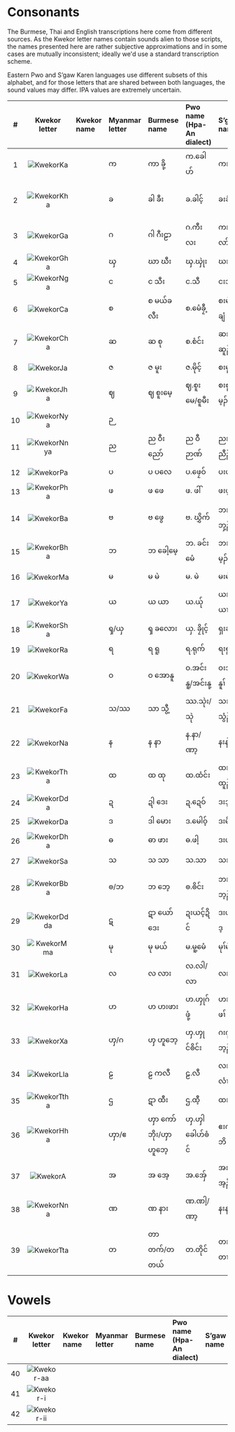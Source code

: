 # Consonants

The Burmese, Thai and English transcriptions here come from different sources. As the Kwekor letter names contain sounds alien to those scripts, the names presented here are rather subjective approximations and in some cases are mutually inconsistent; ideally we'd use a standard transcription scheme. 

Eastern Pwo and S’gaw Karen languages use different subsets of this alphabet, and for those letters that are shared between both languages, the sound values may differ. IPA values are extremely uncertain.

| # | Kwekor letter | Kwekor name | Myanmar letter | Burmese name |  Pwo name <br>(Hpa-An dialect) | S’gaw name | Thai letter | Thai name | IPA | English name | Tentative Unicode name |
|:-:|:----------------:|:------------|:---------------|:-------------|:-----------|:-----------|:------------|:----------|:----|:-------------|:-----------------------|
| 1 |![KwekorKa](https://github.com/ohbendy/Kwekor-Font-Resources/assets/12471463/a6cff939-5c2f-4892-afcc-47f6f4be2ec9) |             |      က        |     ကာ ခို့     |  က.ခေါဟ်   |    ကးခိၣ်    |      ก      |   กะ โค   | /k/ |    ka kho    |     KA                 |
| 2 |![KwekorKha](https://github.com/ohbendy/Kwekor-Font-Resources/assets/12471463/f02d6164-3bdb-4c05-b633-cef34b9d9804) |             |       ခ        |     ခါ ခီး     |    ခ.ခါင့်    |     ခးခံ    |      ข      |    คะ คี   | /kʰ/|   kha khaing / kha khi |   KHA        |
| 3 |![KwekorGa](https://github.com/ohbendy/Kwekor-Font-Resources/assets/12471463/67a90526-e684-4206-a7c0-f2611f26a0eb) |             |       ဂ        |     ဂါ ဂီးဠာ    |   ဂ.ကီးလး  |  ကးကံၢ်လာ်  |ค|กะ กีลา|/g/|ga gilaa|GA|
| 4 |![KwekorGha](https://github.com/ohbendy/Kwekor-Font-Resources/assets/12471463/7deaa3db-9e9e-4031-a1af-122d5b937577) |             |       ၰ       |     ဃာ ဃီး    | ၰ.ၰုဲး|  ဃးဃံ     |ฆ|ฆะ กระดูก|/x/|gha ghii|GHA/XA?|
| 5 |![KwekorNga](https://github.com/ohbendy/Kwekor-Font-Resources/assets/12471463/3feb22c6-973b-43ef-a68b-113bd96781e3) |             |       င        |     င သီး     |   င.သီ      |  ငးသံ      |ง|งะ ซี|/ŋ/|nga thi|NGA|
| 6 |![KwekorCa](https://github.com/ohbendy/Kwekor-Font-Resources/assets/12471463/1115bc7e-9bc3-44ee-bfae-54a6f9509338) |             |       စ        |     စ မယ်ခလီး |   စ.မေံခၠီ့    |  စးမဲာ်ချံ     |จ|ซะ แหม่คลี|/s/|sa mekhlii|CA|
| 7 |![KwekorCha](https://github.com/ohbendy/Kwekor-Font-Resources/assets/12471463/bdac1e94-a94f-4e33-a906-c0ce9cfda2ec) |             |       ဆ       |     ဆ စု      |   စ.စံင်း    |  ဆးဆဆူၣ်   |ฉ|ซะ ซื่อ|/sʰ/|sa su|CHA|
| 8 |![KwekorJa](https://github.com/ohbendy/Kwekor-Font-Resources/assets/12471463/c5d0c1c3-8f3c-46e8-8b15-7750105fabc2) |             |       ဇ        |     ဇ မူး      |    ဇ.မိုင့်    | စးမူ       |ช|ชะ มือ|/s/|sa muu|JA|
| 9 |![KwekorJha](https://github.com/ohbendy/Kwekor-Font-Resources/assets/12471463/c0b38c32-895d-4ad6-b87b-b030d8e4ac67) |             |       ဈ        |     ဈ စူးမေ့   | ဈ.စူးမေ/စူမီး | စးစူမ့ၣ်     |ฌ|ซะ ซู|/s/|sa suumee|JHA|
|10 |![KwekorNya](https://github.com/ohbendy/Kwekor-Font-Resources/assets/12471463/d5eff07a-fbfe-403c-a51c-c98dded55274) |             |       ဉ        |              |            |           | | |/ɲ/| |NYA|
|11 |![KwekorNnya](https://github.com/ohbendy/Kwekor-Font-Resources/assets/12471463/a318b438-25ed-4cd5-8265-0be3f67b8cb6) |             |       ည       |     ည ဝီးညော်   |   ည ဝီဉာဏ် | ညးဝံးညီၣ်   |ญ|ญะ วีญ่อ|/ɲ/|nya winyo|NNYA|
|12 |![KwekorPa](https://github.com/ohbendy/Kwekor-Font-Resources/assets/12471463/d740ff95-794c-4459-907c-af2cd0bcd13d) |             |       ပ        |     ပ ပလေ    |   ပ.ဖၠေဝ်    | ပးပျ့ၤ      |ป|ปะ ผลี|/p/|pa ple|PA|
|13 |![KwekorPha](https://github.com/ohbendy/Kwekor-Font-Resources/assets/12471463/37c318a9-c878-4d60-b2d1-3391a6f57eaf) |             |       ဖ        |     ဖ ဖေ      |   ဖ. ဖါ်    | ဖးဖ့ၣ်      |ผ|ผะ เผะ|/pʰ/|pha phe|PHA|
|14 |![KwekorBa](https://github.com/ohbendy/Kwekor-Font-Resources/assets/12471463/6338fd9e-c640-4ca4-9d63-6cb323e548b5) |             |       ဗ        |     ဗ ဖွေ     |   ဗ. ဃွှိက်   | ဘးဘှ့ၣ်     |พ|ปะ ปุย|/b/|ba bwe|BA|
|15 |![KwekorBha](https://github.com/ohbendy/Kwekor-Font-Resources/assets/12471463/f570974e-327d-4673-a442-0a9cc94a7506) |             |       ဘ       |     ဘ ခေါ့မေ့   |  ဘ. ခင်းမေံ  | ဘးခီၣ်မ့ၣ်   |ภ|ปะ คอเม|/b/|ba khome|BHA|
|16 |![KwekorMa](https://github.com/ohbendy/Kwekor-Font-Resources/assets/12471463/62ca8eb9-5da8-473f-9289-2d96cf8bdd83) |             |       မ        |     မ မဲ      |    မ. မဲ    |   မးမဲ     |ม|มะ เม|/m/|ma me|MA|
|17 |![KwekorYa](https://github.com/ohbendy/Kwekor-Font-Resources/assets/12471463/4e2f10db-0d65-43b0-ac24-60afb7e5cffd) |             |       ယ       |     ယ ယာ    |    ယ.ယ်ု    | ယးယၤ     |ย|ยะ ห͟ย่า|/j/|ya yaa|YA|
|18 |![KwekorSha](https://github.com/ohbendy/Kwekor-Font-Resources/assets/12471463/df8f0368-2072-4a76-90eb-6f9e2c385f6a) |             |       ၡ/ယှ     |     ၡ ခလေား   |   ယှ. ခၠိုင့်   | ရှးချၤ     |ซ|ฆะ เคละ|/s-ʃ/|sha kloe|SHA|
|19 |![KwekorRa](https://github.com/ohbendy/Kwekor-Font-Resources/assets/12471463/8f34f8c3-363c-4ce0-a9e3-397670f24985) |             |       ရ        |     ရ ရူ      |   ရ.ရုက်     | ရးရူၣ်     |ร|ระ เรอะ|/r/|ra ruu|RA|
|20 |![KwekorWa](https://github.com/ohbendy/Kwekor-Font-Resources/assets/12471463/81fc489b-65f2-4d40-8444-58c556f09683) |             |       ဝ        |     ဝ အောနူ   | ဝ.အင်းနူ့/အင်းနု့ | ဝးအီၣ်နူၢ်  |ว|วะ ออนุ|/w/|wa onuu|WA|
|21 |![KwekorFa](https://github.com/ohbendy/Kwekor-Font-Resources/assets/12471463/2ad5af86-d564-4a11-b821-b142c2ee5a60) |             |       သ/ဿ    |     သာ သွီ့     |  ဿ.သုဲး/သုဲ  |  သးသွံၣ်   |ฌ/ฟ|ฟะ ชุย|/θ/|tha thwi|FA|
|22 |![KwekorNa](https://github.com/ohbendy/Kwekor-Font-Resources/assets/12471463/9a70eb0b-f457-4dc1-8962-a19ffc35a1ca) |             |       န        |     န နာ      |  န.နာ/ဏာ့   | နးနါဒ့     |น|นะ น่าเด|/n/|na naa|NA|
|23 |![KwekorTha](https://github.com/ohbendy/Kwekor-Font-Resources/assets/12471463/6c3b1c34-ba98-497b-81e1-753221ff82aa) |             |       ထ       |     ထ ထု      |   ထ.ထံင်း   |  ထးထူၣ်   |ถ|ทะ ทู|/tʰ/|tha thu|THA|
|24 |![KwekorDda](https://github.com/ohbendy/Kwekor-Font-Resources/assets/12471463/ea995ed5-a6fd-4ba1-bd2a-0a30a5877d8e) |             |       ဍ        |     ဍါ ဒေး     |  ဍ.ဍေဝ်     |    ဒးဒ့  |ด|ดะ เด|/d/|da dee|DDA/QDA?|
|25 |![KwekorDa](https://github.com/ohbendy/Kwekor-Font-Resources/assets/12471463/cf1d25cd-88f2-4255-a334-2b3d391a8c73) |             |       ဒ        |     ဒါ မေား    |  ဒ.မေါဝ့်     |    ဒးမိၢ်  |ท|ทะ โม|/d/|da moo|DA|
|26 |![KwekorDha](https://github.com/ohbendy/Kwekor-Font-Resources/assets/12471463/2bf35deb-d78c-40d9-9564-183af9542136) |             |       ဓ        |     ဓာ ဖား    |   ဓ.ဖါ့      |    ဒးဖါ   |ธ|ธะ พา|/d/|da pha|DHA|
|27 |![KwekorSa](https://github.com/ohbendy/Kwekor-Font-Resources/assets/12471463/01841414-b323-4f27-bf66-9f92ae490469) |             |       သ       |     သ သာ    |    သ.သာ    |   သးသး  |ส|ซะ สะ|/s-θ/|sa saa|SA|
|28 |![KwekorBba](https://github.com/ohbendy/Kwekor-Font-Resources/assets/12471463/0e48374f-94de-4af6-a98f-8af003b1ebc2) |             |       ၜ/ဘ     |     ဘ ဘေ့    |   ၜ.ၜိင်း     |   ဘးဘ့ၣ်  |บ|พะ เพ|/ɓ/|ba be|BBA|
|29 |![KwekorDdda](https://github.com/ohbendy/Kwekor-Font-Resources/assets/12471463/da9b26ae-d6b2-41bc-b5e5-5264b4100da4) |             |       ဋ        |     ဋာ ယော်ဒေး |   ဍးယင့်ဍိင်   |   ဒးယီၢ်ဒ့  |ฑ|ดะ ยอเด|/ɗ/|da yodee|DDDA|
|30 |![KwekorMma](https://github.com/ohbendy/Kwekor-Font-Resources/assets/12471463/cc6ed568-594d-49a4-b051-d3eeb29c9469) |             |       မု        |     မု မယ်    |   မ.မူ့မေံ     |    မုၢ်မဲာ်  |ม|มะ มึเม|/m/|mu me|MMA/MU?|
|31 |![KwekorLa](https://github.com/ohbendy/Kwekor-Font-Resources/assets/12471463/7b3da64e-c9bd-48a2-acd0-be201c1f5caf) |             |       လ        |     လ လား   |   လ.လါ/လာ |  လးလါ   |ล|ละ ลา|/l/|la laa|LA|
|32 |![KwekorHa](https://github.com/ohbendy/Kwekor-Font-Resources/assets/12471463/67607688-f222-41b1-903e-313bc88ea2b4) |             |       ဟ        |     ဟ ဟးဖား |  ဟ.ၯုဂ်ဖုံ့    |  ဟးဟုဖၢ်  |ห|ห๊ะ โห่พอ|/h/|ha huphoe|HA|
|33 |![KwekorXa](https://github.com/ohbendy/Kwekor-Font-Resources/assets/12471463/03559487-aa76-4aa7-b4ed-07d02a79e668) |             |       ၯ/ဂ     |     ၯ ဟူဘေ့  |  ၯ.ၯုင်ၜိင်း  |  ဂးဂုၢ်ဘ့ၣ်  |ฮ͟ง|ฮะ งึเพ|/ɣ-ɰ/|xa xube|GXA|
|34 |![KwekorLla](https://github.com/ohbendy/Kwekor-Font-Resources/assets/12471463/0e47c9e3-d77a-4aeb-9de2-d0a036b13c31) |             |       ဠ        |     ဠ ကလီ    |    ဠ.လီ    |  လးဂလံၤ  |ฬ|ฬะ ฟะหลิ/ฬะ ลม|/l/|la galii/la lom|LLA|
|35 |![KwekorTtha](https://github.com/ohbendy/Kwekor-Font-Resources/assets/12471463/1db96787-6150-48e8-ad4a-f911978500dd) |             |       ဌ        |     ဋာ ထီး    |  ဌ.ထီ့       |   ထးထံ  |ฐ|ฐะ ที|/tʰ/|tha thii|TTHA|
|36 |![KwekorHha](https://github.com/ohbendy/Kwekor-Font-Resources/assets/12471463/f2e234d4-23b5-4d5e-801c-4f37a9be9fda) |             |       ၯာ/ဧ     | ၯာ ကော်ဘိုး/ၯာ ဟူဘေ့ | ၯ.ၯါခေါဟ်ၜံင် |   ဧးကီာ်ဘိ   |ห͟ง|หจ่า ดุบุ|/ɣ/|xa xoboo|HHA/KXA?|
|37 |![KwekorA](https://github.com/ohbendy/Kwekor-Font-Resources/assets/12471463/f6bc3ef2-3339-4279-8937-45c63177562b) |             |       အ       |     အ အေ့    |  အ.အှ်ေ     |   အးအ့ၣ်  |อ|อะ อี|/ʔ/|a e|A|
|38 |![KwekorNna](https://github.com/ohbendy/Kwekor-Font-Resources/assets/12471463/c16ecdc1-f74c-4e28-999a-a565bfda5ccf) |             |       ဏ       |     ဏ နား    | ဏ.ဏါ့/ဏာ့     |  နးနၢ်ကု  |ณ|นะ หน่า|/n/|na naa|NNA|
|39 |![KwekorTta](https://github.com/ohbendy/Kwekor-Font-Resources/assets/12471463/c821df22-d6b0-4f76-84e3-181fbcc1348b) |             |       တ       | တာ တက်/တ တယ်| တ.တိုင်      |  တးတၢၣ် |ต|ตะ เตอ|/t/|ta tuk|TTA|


# Vowels

| # | Kwekor letter | Kwekor name | Myanmar letter | Burmese name |  Pwo name <br>(Hpa-An dialect) | S’gaw name | Thai letter | Thai name | IPA | English name | Tentative Unicode name |
|:-:|:----------------:|:------------|:---------------|:-------------|:-----------|:-----------|:------------|:----------|:----|:-------------|:-----------------------|
|40 | ![Kwekor-aa](https://github.com/ohbendy/Kwekor-Font-Resources/assets/12471463/03cf971e-01b5-4cc6-9cf3-486701253550) |          |          |          |          |          |          |          |          |          |          |
|41 | ![Kwekor-i](https://github.com/ohbendy/Kwekor-Font-Resources/assets/12471463/9b451685-ed0b-4bee-947f-f9ac2aa12dfb) |          |          |          |          |          |          |          |          |          |          |
|42 | ![Kwekor-ii](https://github.com/ohbendy/Kwekor-Font-Resources/assets/12471463/1e7f7e42-80b2-45ef-b3a4-6d1f6b51fb2e) |          |          |          |          |          |          |          |          |          |          |


